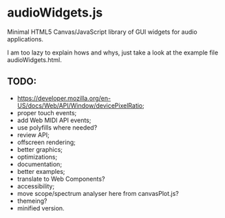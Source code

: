 # audioWidgets.js
Minimal HTML5 Canvas/JavaScript library of GUI widgets for audio applications.

I am too lazy to explain hows and whys, just take a look at the example file
audioWidgets.html.

## TODO:

* https://developer.mozilla.org/en-US/docs/Web/API/Window/devicePixelRatio;
* proper touch events;
* add Web MIDI API events;
* use polyfills where needed?
* review API;
* offscreen rendering;
* better graphics;
* optimizations;
* documentation;
* better examples;
* translate to Web Components?
* accessibility;
* move scope/spectrum analyser here from canvasPlot.js?
* themeing?
* minified version.
